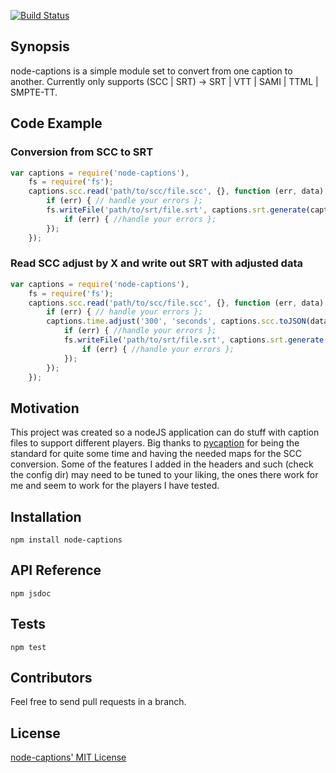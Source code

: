 [![Build Status](https://travis-ci.org/jasonrojas/node-captions.svg?branch=master)](https://travis-ci.org/jasonrojas/node-captions)

Synopsis
--------

node-captions is a simple module set to convert from one caption to another. Currently only supports (SCC | SRT) -> SRT | VTT | SAMI | TTML | SMPTE-TT.

Code Example
------------

### Conversion from SCC to SRT

```javascript
var captions = require('node-captions'),
    fs = require('fs');
    captions.scc.read('path/to/scc/file.scc', {}, function (err, data) {
        if (err) { // handle your errors };
        fs.writeFile('path/to/srt/file.srt', captions.srt.generate(captions.scc.toJSON(data), function(err, result) {
            if (err) { //handle your errors };
        });
    });
```

### Read SCC adjust by X and write out SRT with adjusted data

```javascript
var captions = require('node-captions'),
    fs = require('fs');
    captions.scc.read('path/to/scc/file.scc', {}, function (err, data) {
        if (err) { // handle your errors };
        captions.time.adjust('300', 'seconds', captions.scc.toJSON(data), function (err, adjustedCaptions) {
            if (err) { //handle your errors };
            fs.writeFile('path/to/srt/file.srt', captions.srt.generate(adjustedCaptions), function(err, result) {
                if (err) { //handle your errors };
            });
        });
    });
```

Motivation
----------

This project was created so a nodeJS application can do stuff with caption files to support different players. Big thanks to [pycaption](https://github.com/pbs/pycaption) for being the standard for quite some time and having the needed maps for the SCC conversion. Some of the features I added in the headers and such (check the config dir) may need to be tuned to your liking, the ones there work for me and seem to work for the players I have tested.

Installation
------------

`npm install node-captions`

API Reference
-------------

`npm jsdoc`

Tests
-----

`npm test`

Contributors
------------

Feel free to send pull requests in a branch.

License
-------

[node-captions' MIT License](https://github.com/jasonrojas/node-captions/blob/master/LICENSE)


